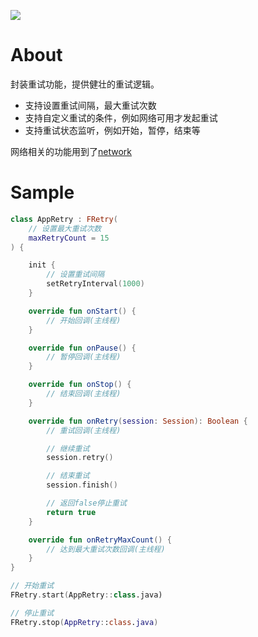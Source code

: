 [![](https://jitpack.io/v/zj565061763/retry.svg)](https://jitpack.io/#zj565061763/retry)

# About

封装重试功能，提供健壮的重试逻辑。

* 支持设置重试间隔，最大重试次数
* 支持自定义重试的条件，例如网络可用才发起重试
* 支持重试状态监听，例如开始，暂停，结束等

网络相关的功能用到了[network](https://github.com/zj565061763/network)

# Sample

```kotlin
class AppRetry : FRetry(
    // 设置最大重试次数
    maxRetryCount = 15
) {

    init {
        // 设置重试间隔
        setRetryInterval(1000)
    }

    override fun onStart() {
        // 开始回调(主线程)
    }

    override fun onPause() {
        // 暂停回调(主线程)
    }

    override fun onStop() {
        // 结束回调(主线程)
    }

    override fun onRetry(session: Session): Boolean {
        // 重试回调(主线程)

        // 继续重试
        session.retry()

        // 结束重试
        session.finish()

        // 返回false停止重试
        return true
    }

    override fun onRetryMaxCount() {
        // 达到最大重试次数回调(主线程)
    }
}
```

```kotlin
// 开始重试
FRetry.start(AppRetry::class.java)

// 停止重试
FRetry.stop(AppRetry::class.java)
```